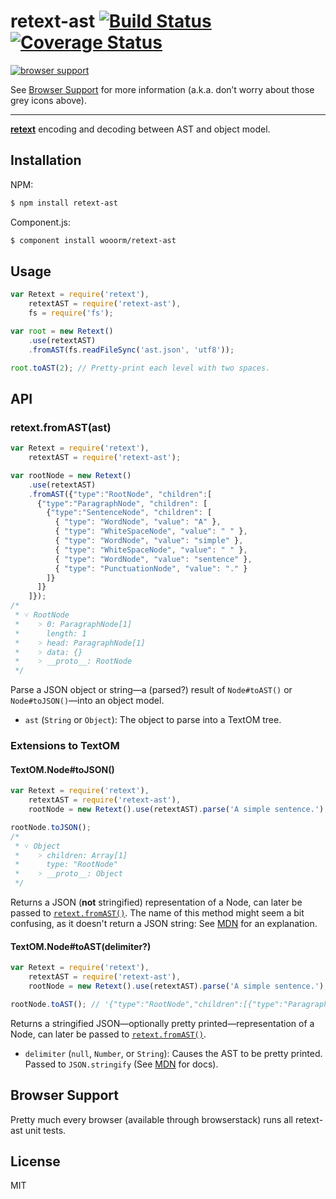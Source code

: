 # retext-ast [![Build Status](https://travis-ci.org/wooorm/retext-ast.svg?branch=master)](https://travis-ci.org/wooorm/retext-ast) [![Coverage Status](https://img.shields.io/coveralls/wooorm/retext-ast.svg)](https://coveralls.io/r/wooorm/retext-ast?branch=master)

[![browser support](https://ci.testling.com/wooorm/retext-ast.png) ](https://ci.testling.com/wooorm/retext-ast)

See [Browser Support](#browser-support) for more information (a.k.a. don’t worry about those grey icons above).

---

**[retext](https://github.com/wooorm/retext "Retext")** encoding and decoding between AST and object model.

## Installation

NPM:
```sh
$ npm install retext-ast
```

Component.js:
```sh
$ component install wooorm/retext-ast
```

## Usage

```js
var Retext = require('retext'),
    retextAST = require('retext-ast'),
    fs = require('fs');

var root = new Retext()
    .use(retextAST)
    .fromAST(fs.readFileSync('ast.json', 'utf8'));

root.toAST(2); // Pretty-print each level with two spaces.
```

## API

### retext.fromAST(ast)

```js
var Retext = require('retext'),
    retextAST = require('retext-ast');

var rootNode = new Retext()
    .use(retextAST)
    .fromAST({"type":"RootNode", "children":[
      {"type":"ParagraphNode", "children": [
        {"type":"SentenceNode", "children": [
          { "type": "WordNode", "value": "A" },
          { "type": "WhiteSpaceNode", "value": " " },
          { "type": "WordNode", "value": "simple" },
          { "type": "WhiteSpaceNode", "value": " " },
          { "type": "WordNode", "value": "sentence" },
          { "type": "PunctuationNode", "value": "." }
        ]}
      ]}
    ]});
/*
 * ˅ RootNode
 *    ˃ 0: ParagraphNode[1]
 *      length: 1
 *    ˃ head: ParagraphNode[1]
 *    ˃ data: {}
 *    ˃ __proto__: RootNode
 */
```

Parse a JSON object or string—a (parsed?) result of `Node#toAST()` or `Node#toJSON()`—into an object model.

- `ast` (`String` or `Object`): The object to parse into a TextOM tree.


### Extensions to TextOM

#### TextOM.Node#toJSON()

```js
var Retext = require('retext'),
    retextAST = require('retext-ast'),
    rootNode = new Retext().use(retextAST).parse('A simple sentence.');

rootNode.toJSON();
/*
 * ˅ Object
 *    ˃ children: Array[1]
 *      type: "RootNode"
 *    ˃ __proto__: Object
 */
```

Returns a JSON (**not** stringified) representation of a Node, can later be passed to [`retext.fromAST()`](#retextfromastast).
The name of this method might seem a bit confusing, as it doesn't return a JSON string: See [MDN](https://developer.mozilla.org/en-US/docs/Web/JavaScript/Reference/Global_Objects/JSON/stringify#toJSON_behavior) for an explanation.

#### TextOM.Node#toAST(delimiter?)

```js
var Retext = require('retext'),
    retextAST = require('retext-ast'),
    rootNode = new Retext().use(retextAST).parse('A simple sentence.');

rootNode.toAST(); // '{"type":"RootNode","children":[{"type":"ParagraphNode","children":[{"type":"SentenceNode","children":[{"type":"WordNode","value":"A"},{"type":"WhiteSpaceNode","value":" "},{"type":"WordNode","value":"simple"},{"type":"WhiteSpaceNode","value":" "},{"type":"WordNode","value":"sentence"},{"type":"PunctuationNode","value":"."}]}]}]}'
```

Returns a stringified JSON—optionally pretty printed—representation of a Node, can later be passed to [`retext.fromAST()`](#retextfromastast).

- `delimiter` (`null`, `Number`, or `String`): Causes the AST to be pretty printed. Passed to `JSON.stringify` (See [MDN](https://developer.mozilla.org/en-US/docs/Web/JavaScript/Reference/Global_Objects/JSON/stringify#space_argument) for docs).

## Browser Support
Pretty much every browser (available through browserstack) runs all retext-ast unit tests.

## License

  MIT
